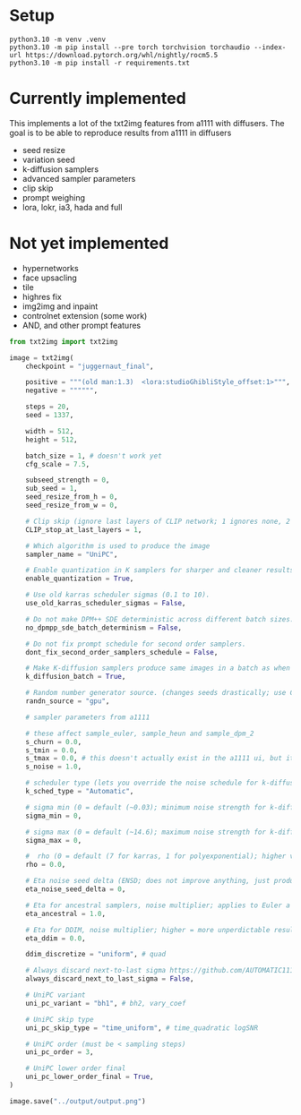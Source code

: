 # Setup

    python3.10 -m venv .venv
    python3.10 -m pip install --pre torch torchvision torchaudio --index-url https://download.pytorch.org/whl/nightly/rocm5.5
    python3.10 -m pip install -r requirements.txt

# Currently implemented

This implements a lot of the txt2img features from a1111 with diffusers. The goal is to be able to reproduce results from a1111 in diffusers

- seed resize
- variation seed
- k-diffusion samplers
- advanced sampler parameters
- clip skip
- prompt weighing
- lora, lokr, ia3, hada and full

# Not yet implemented

- hypernetworks
- face upsacling
- tile
- highres fix
- img2img and inpaint
- controlnet extension (some work)
- AND, and other prompt features

```python
from txt2img import txt2img

image = txt2img(
    checkpoint = "juggernaut_final",

    positive = """(old man:1.3)  <lora:studioGhibliStyle_offset:1>""",
    negative = """""",

    steps = 20,
    seed = 1337,

    width = 512,
    height = 512,

    batch_size = 1, # doesn't work yet
    cfg_scale = 7.5,

    subseed_strength = 0,
    sub_seed = 1,
    seed_resize_from_h = 0,
    seed_resize_from_w = 0,

    # Clip skip (ignore last layers of CLIP network; 1 ignores none, 2 ignores one layer) https://github.com/AUTOMATIC1111/stable-diffusion-webui/wiki/Features#clip-skip
    CLIP_stop_at_last_layers = 1,

    # Which algorithm is used to produce the image
    sampler_name = "UniPC",

    # Enable quantization in K samplers for sharper and cleaner results. This may change existing seeds. Requires restart to apply.
    enable_quantization = True,

    # Use old karras scheduler sigmas (0.1 to 10).
    use_old_karras_scheduler_sigmas = False,

    # Do not make DPM++ SDE deterministic across different batch sizes.
    no_dpmpp_sde_batch_determinism = False,

    # Do not fix prompt schedule for second order samplers.
    dont_fix_second_order_samplers_schedule = False,

    # Make K-diffusion samplers produce same images in a batch as when making a single image
    k_diffusion_batch = True,

    # Random number generator source. (changes seeds drastically; use CPU to produce the same picture across different videocard vendors)
    randn_source = "gpu",

    # sampler parameters from a1111

    # these affect sample_euler, sample_heun and sample_dpm_2
    s_churn = 0.0,
    s_tmin = 0.0,
    s_tmax = 0.0, # this doesn't actually exist in the a1111 ui, but it's in the code
    s_noise = 1.0,

    # scheduler type (lets you override the noise schedule for k-diffusion samplers; choosing Automatic disables the three parameters below)
    k_sched_type = "Automatic",

    # sigma min (0 = default (~0.03); minimum noise strength for k-diffusion noise scheduler)
    sigma_min = 0,

    # sigma max (0 = default (~14.6); maximum noise strength for k-diffusion noise schedule)
    sigma_max = 0,

    #  rho (0 = default (7 for karras, 1 for polyexponential); higher values result in a more steep noise schedule (decreases faster))
    rho = 0.0,

    # Eta noise seed delta (ENSD; does not improve anything, just produces different results for ancestral samplers - only useful for reproducing images)
    eta_noise_seed_delta = 0,

    # Eta for ancestral samplers, noise multiplier; applies to Euler a and other samplers that have a in them
    eta_ancestral = 1.0,

    # Eta for DDIM, noise multiplier; higher = more unperdictable results
    eta_ddim = 0.0,

    ddim_discretize = "uniform", # quad

    # Always discard next-to-last sigma https://github.com/AUTOMATIC1111/stable-diffusion-webui/pull/6044
    always_discard_next_to_last_sigma = False,

    # UniPC variant
    uni_pc_variant = "bh1", # bh2, vary_coef

    # UniPC skip type
    uni_pc_skip_type = "time_uniform", # time_quadratic logSNR

    # UniPC order (must be < sampling steps)
    uni_pc_order = 3,

    # UniPC lower order final
    uni_pc_lower_order_final = True,
)

image.save("../output/output.png")
```
